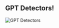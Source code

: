 ## GPT Detectors!

![GPT Detectors](https://github.com/manassehoduor/TidyTuesday/assets/20558188/677d7bf6-b322-461a-bfa4-601cfb90d9b1)

